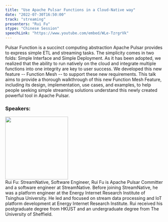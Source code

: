 ```yaml
---
title: "Use Apache Pulsar Functions in a Cloud-Native way"
date: "2022-07-30T16:50:00"
track: "streaming"
presenters: "Rui Fu"
stype: "Chinese Session"
speechLink: "https://www.youtube.com/embed/WLe-TzrgrVk"
---
```

Pulsar Function is a succinct computing abstraction Apache Pulsar provides to express simple ETL and streaming tasks. The simplicity comes in two folds: Simple Interface and Simple Deployment. As it has been adopted, we realized that the ability to run natively on the cloud and integrate multiple functions into one integrity are key to user success. We developed this new feature -- Function Mesh -- to support these new requirements.
This talk aims to provide a thorough walkthrough of this new Function Mesh Feature, including its design, implementation, use cases, and examples, to help people seeking simple streaming solutions understand this newly created powerful tool in Apache Pulsar.
 ### Speakers: 
 <img src="images/speaker/1161.png" width="200" /><br>Rui Fu: StreamNative, Software Engineer, Rui Fu is Apache Pulsar Committer and a software engineer at StreamNative. Before joining StreamNative, he was a platform engineer at the Energy Internet Research Institute of Tsinghua University. He led and focused on stream data processing and IoT platform development at Energy Internet Research Institute. Rui received his postgraduate degree from HKUST and an undergraduate degree from The University of Sheffield.

 